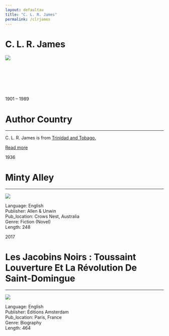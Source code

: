 ```yaml
---
layout: defaultau
title: "C. L. R. James"
permalink: /clrjames
---
```

<!-- partial:index.partial.html -->
<div class="content">
    <h1>C. L. R. James</h1>
    <div class="quote">
        <div><img src="https://encrypted-tbn0.gstatic.com/images?q=tbn:ANd9GcT3L5atcPMWTvnCibcNb5auYEQDel7VO3tR74tpbCFdihvBJaYx" class="logo"></div>
    </div>
    <div class="timeline">
        <div style="padding-bottom:100px;"></div>
        <div class="block">
            <div class="date right"><p class="right">1901 – 1989</p></div>
            <div class="dot"></div>
            <div class="left first">
            <div class="author_country">
                <h1>Author Country</h1><hr>
        <div class="aclocation">    <p>C. L. R. James is from <a href="http://localhost:4000/3"> Trinidad and Tobago.</a></p></div>
              <div class="acreadmore">  <a href="https://en.wikipedia.org/wiki/C._L._R._James" target="_blank">Read more</a></div>
            </div>
            </div>
        </div>
  	 <div class="block">
            <div class="date left"><p class="left">1936</p></div>
            <div class="dot"></div>
            <div class="right">
                <h1>Minty Alley</h1><hr>
                <p><img src="https://encrypted-tbn0.gstatic.com/images?q=tbn:ANd9GcSu6VvMz3SJaTfUlcYDMM8peBoN-Jr2lpSgqPlm523J_4xyBo5S"></p>
                <p>
                Language: English<br/>
                Publisher: Allen & Unwin<br/>
                Pub_location: Crows Nest, Australia<br/>
                Genre: Fiction (Novel)<br/>
                Length: 248<br/>                   </p>
            </div>
        </div>
	 <div class="block">
            <div class="date left"><p class="left">2017</p></div>
            <div class="dot"></div>
            <div class="right">
                <h1>Les Jacobins Noirs : Toussaint Louverture Et La Révolution De Saint-Domingue</h1><hr>
                <p><img src="https://m.media-amazon.com/images/I/51Nhsw5xsVL._SY291_BO1,204,203,200_QL40_ML2_.jpg"></p>
                <p>
                Language: English<br/>
                Publisher: Éditions Amsterdam<br/>
                Pub_location: Paris, France<br/>
                Genre: Biography<br/>
                Length: 464  <br/>                   </p>
            </div>
        </div>
